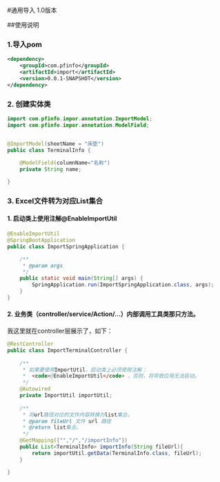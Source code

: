 #通用导入 1.0版本

##使用说明


### 1.导入pom
```xml
<dependency>
	<groupId>com.pfinfo</groupId>
	<artifactId>import</artifactId>
	<version>0.0.1-SNAPSHOT</version>
</dependency>
```

### 2. 创建实体类
```java
import com.pfinfo.impor.annotation.ImportModel;
import com.pfinfo.impor.annotation.ModelField;


@ImportModel(sheetName = "床垫")
public class TerminalInfo {
	
	@ModelField(columnName="名称")
	private String name;

}
```
### 3. Excel文件转为对应List集合

#### 1. 启动类上使用注解@EnableImportUtil

```java
@EnableImportUtil
@SpringBootApplication
public class ImportSpringApplication {

	/**
	 * @param args
	 */
	public static void main(String[] args) {
		SpringApplication.run(ImportSpringApplication.class, args);
	}
}
```
#### 2. 业务类（controller/service/Action/...）内部调用工具类那只方法。

我这里就在controller层展示了，如下：

```java
@RestController
public class ImportTerminalController {
	
	/**
	 * 如果要使用ImportUtil，启动类上必须使用注解：
	 *  <code>@EnableImportUtil</code> ，否则，将导致应用无法启动。
	 */
	@Autowired
	private ImportUtil importUtil;
	
	/**
	 * 将url路径对应的文件内容转换为list集合。
	 * @param fileUrl 文件 url 路径
	 * @return list集合。
	 */
	@GetMapping({"","/","/importInfo"})
	public List<TerminalInfo> importInfo(String fileUrl){
		return importUtil.getData(TerminalInfo.class, fileUrl);
	}

}
```

